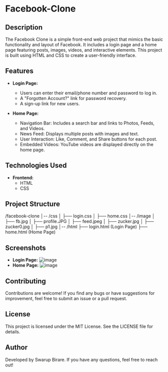 # Facebook-Clone

## Description
The Facebook Clone is a simple front-end web project that mimics the basic functionality and layout of Facebook. It includes a login page and a home page featuring posts, images, videos, and interactive elements. This project is built using HTML and CSS to create a user-friendly interface.

## Features
- **Login Page:**
  - Users can enter their email/phone number and password to log in.
  - A "Forgotten Account?" link for password recovery.
  - A sign-up link for new users.

- **Home Page:**
  - Navigation Bar: Includes a search bar and links to Photos, Feeds, and Videos.
  - News Feed: Displays multiple posts with images and text.
  - User Interaction: Like, Comment, and Share buttons for each post.
  - Embedded Videos: YouTube videos are displayed directly on the home page.


## Technologies Used
- **Frontend:**
  - HTML
  - CSS

## Project Structure
/facebook-clone
│-- /css
│   ├── login.css
│   ├── home.css
│-- /image
│   ├── fb.jpg
│   ├── profile.JPG
│   ├── feed.jpeg
│   ├── zucker.jpg
│   ├── zucker0.jpg
│   ├── p1.jpg
│-- /html
    ├── login.html  (Login Page)
    ├── home.html   (Home Page)


## Screenshots
- **Login Page:**
![image](https://github.com/user-attachments/assets/d793fe40-a365-4513-b3c4-c779d5e4342a)
- **Home Page:**
![image](https://github.com/user-attachments/assets/f7ebfb4f-58bf-4ad9-8277-2e82b1f2d548)

## Contributing
Contributions are welcome! If you find any bugs or have suggestions for improvement, feel free to submit an issue or a pull request.

## License
This project is licensed under the MIT License. See the LICENSE file for details.

## Author
Developed by Swarup Birare. If you have any questions, feel free to reach out!
